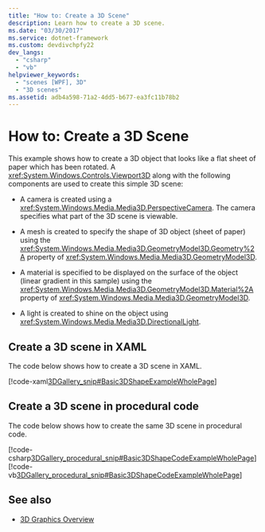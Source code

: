 ```yaml
---
title: "How to: Create a 3D Scene"
description: Learn how to create a 3D scene.
ms.date: "03/30/2017"
ms.service: dotnet-framework
ms.custom: devdivchpfy22
dev_langs:
  - "csharp"
  - "vb"
helpviewer_keywords:
  - "scenes [WPF], 3D"
  - "3D scenes"
ms.assetid: adb4a598-71a2-4dd5-b677-ea3fc11b78b2
---
```

# How to: Create a 3D Scene

This example shows how to create a 3D object that looks like a flat sheet of paper which has been rotated. A <xref:System.Windows.Controls.Viewport3D> along with the following components are used to create this simple 3D scene:

- A camera is created using a <xref:System.Windows.Media.Media3D.PerspectiveCamera>. The camera specifies what part of the 3D scene is viewable.

- A mesh is created to specify the shape of 3D object (sheet of paper) using the <xref:System.Windows.Media.Media3D.GeometryModel3D.Geometry%2A> property of <xref:System.Windows.Media.Media3D.GeometryModel3D>.

- A material is specified to be displayed on the surface of the object (linear gradient in this sample) using the <xref:System.Windows.Media.Media3D.GeometryModel3D.Material%2A> property of <xref:System.Windows.Media.Media3D.GeometryModel3D>.

- A light is created to shine on the object using <xref:System.Windows.Media.Media3D.DirectionalLight>.

## Create a 3D scene in XAML

The code below shows how to create a 3D scene in XAML.

[!code-xaml[3DGallery_snip#Basic3DShapeExampleWholePage](~/samples/snippets/csharp/VS_Snippets_Wpf/3DGallery_snip/CS/Basic3DShapeExample.xaml#basic3dshapeexamplewholepage)]

## Create a 3D scene in procedural code

The code below shows how to create the same 3D scene in procedural code.

[!code-csharp[3DGallery_procedural_snip#Basic3DShapeCodeExampleWholePage](~/samples/snippets/csharp/VS_Snippets_Wpf/3DGallery_procedural_snip/CSharp/Basic3DShapeExample.cs#basic3dshapecodeexamplewholepage)]
[!code-vb[3DGallery_procedural_snip#Basic3DShapeCodeExampleWholePage](~/samples/snippets/visualbasic/VS_Snippets_Wpf/3DGallery_procedural_snip/visualbasic/basic3dshapeexample.vb#basic3dshapecodeexamplewholepage)]

## See also

- [3D Graphics Overview](3-d-graphics-overview.md)
